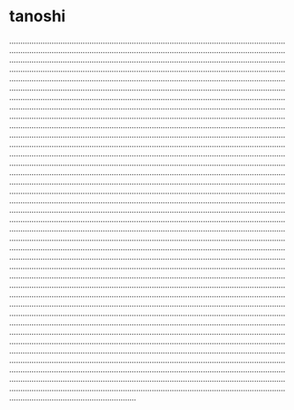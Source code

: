 # tanoshi
.................................................................................................................................................................................................................................................................................................................................................................................................................................................................................................................................................................................................................................................................................................................................................................................................................................................................................................................................................................................................................................................................................................................................................................................................................................................................................................................................................................................................................................................................................................................................................................................................................................................................................................................................................................................................................................................................................................................................................................................................................................................................................................................................................................................................................................................................................................................................................................................................................................................................................................................................................................................................................................................................................................................................................................................................................................................................................................................................................................................................................................................................................................................................................................................................................................................................................................................................................................................................................................................................................................................................................................................................................................................................................................................................................................................................................................................................................................................................................................................................................................................................................................................................................................................................................................................................................................................................................................................................................................................................................................................................................................................................................................................................................................................................................................................................................................................................................................................................................................